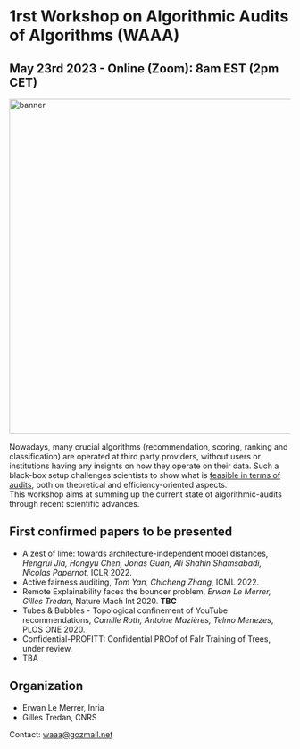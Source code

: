 # 1rst Workshop on Algorithmic Audits of Algorithms (WAAA)
## May 23rd 2023 - Online (Zoom): 8am EST (2pm CET) 

<img src="https://github.com/erwanlemerrer/awesome-audit-algorithms/blob/main/resources/audit.png" width="600" alt="banner" class="center">

Nowadays, many crucial algorithms (recommendation, scoring, ranking and classification) are operated at third party providers, without users or institutions having any insights on how they operate on their data. Such a black-box setup challenges scientists to show what is [feasible in terms of audits](https://github.com/erwanlemerrer/awesome-audit-algorithms), both on theoretical and efficiency-oriented aspects.\
This workshop aims at summing up the current state of algorithmic-audits through recent scientific advances.

## First confirmed papers to be presented
 - A zest of lime: towards architecture-independent model distances, *Hengrui Jia, Hongyu Chen, Jonas Guan, Ali Shahin Shamsabadi, Nicolas Papernot*, ICLR 2022.
 - Active fairness auditing, *Tom Yan, Chicheng Zhang*, ICML 2022.
 - Remote Explainability faces the bouncer problem, *Erwan Le Merrer, Gilles Tredan*, Nature Mach Int 2020. **TBC**
 - Tubes & Bubbles - Topological confinement of YouTube recommendations, *Camille Roth, Antoine Mazières, Telmo Menezes*, PLOS ONE 2020. 
 - Confidential-PROFITT: Confidential PROof of FaIr Training of Trees, under review.
 - TBA

## Organization
* Erwan Le Merrer, Inria
* Gilles Tredan, CNRS

Contact: waaa@gozmail.net
